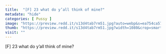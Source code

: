```yaml
---
title:  "[F] 23 what do y’all think of mine?"
metadate: "hide"
categories: [ Pussy ]
image: "https://preview.redd.it/s13d4tab7rm51.jpg?auto=webp&s=ea754ca5740a97330956059cba4f341538a6c257"
thumb: "https://preview.redd.it/s13d4tab7rm51.jpg?width=1080&crop=smart&auto=webp&s=c86c88d9f8c8aca419ea984730af412d646bf6b0"
visit: ""
---
```

[F] 23 what do y’all think of mine?
